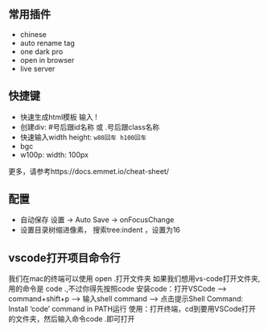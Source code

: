 ## 常用插件

- chinese
- auto rename tag
- one dark pro
- open in browser
- live server



## 快捷键

- 快速生成html模板 输入 !
- 创建div: #号后跟id名称 或 .号后跟class名称
- 快速输入width height: `w80回车 h100回车`
- bgc
- w100p:  width: 100px



更多，请参考https://docs.emmet.io/cheat-sheet/



## 配置

- 自动保存 设置 -> Auto Save -> onFocusChange
- 设置目录树缩进像素， 搜索tree:indent ，设置为16



## vscode打开项目命令行

我们在mac的终端可以使用 open .打开文件夹 如果我们想用vs-code打开文件夹,用的命令是 code .,不过你得先按照code 安装code：打开VSCode –> command+shift+p –> 输入shell command –> 点击提示Shell Command: Install ‘code’ command in PATH运行 使用：打开终端，cd到要用VSCode打开的文件夹，然后输入命令code .即可打开